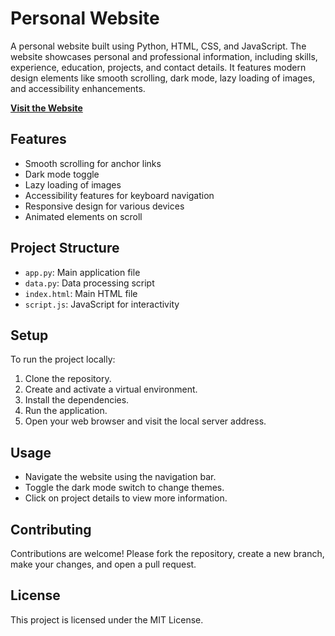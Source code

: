 # Personal Website

A personal website built using Python, HTML, CSS, and JavaScript. The website showcases personal and professional information, including skills, experience, education, projects, and contact details. It features modern design elements like smooth scrolling, dark mode, lazy loading of images, and accessibility enhancements.

**[Visit the Website](https://inonmeirzadeh.pythonanywhere.com/)**

## Features

- Smooth scrolling for anchor links
- Dark mode toggle
- Lazy loading of images
- Accessibility features for keyboard navigation
- Responsive design for various devices
- Animated elements on scroll

## Project Structure

- `app.py`: Main application file
- `data.py`: Data processing script
- `index.html`: Main HTML file
- `script.js`: JavaScript for interactivity

## Setup

To run the project locally:

1. Clone the repository.
2. Create and activate a virtual environment.
3. Install the dependencies.
4. Run the application.
5. Open your web browser and visit the local server address.

## Usage

- Navigate the website using the navigation bar.
- Toggle the dark mode switch to change themes.
- Click on project details to view more information.

## Contributing

Contributions are welcome! Please fork the repository, create a new branch, make your changes, and open a pull request.

## License

This project is licensed under the MIT License.
